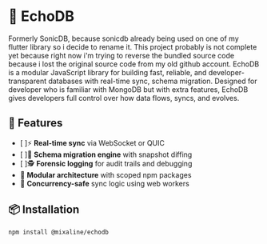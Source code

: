 # 📡 EchoDB

Formerly SonicDB, because sonicdb already being used on one of my flutter library so i decide to rename it. This project probably is not complete yet because right now i'm trying to reverse the bundled source code because i lost the original source code from my old github account.
EchoDB is a modular JavaScript library for building fast, reliable, and developer-transparent databases with real-time sync, schema migration. Designed for developer who is familiar with MongoDB but with extra features, EchoDB gives developers full control over how data flows, syncs, and evolves.

## 🚀 Features

- [ ]⚡ **Real-time sync** via WebSocket or QUIC
- [ ]🧠 **Schema migration engine** with snapshot diffing
- [ ]🕵️ **Forensic logging** for audit trails and debugging
- 🧩 **Modular architecture** with scoped npm packages
- 🧵 **Concurrency-safe** sync logic using web workers

## 📦 Installation

```bash
npm install @mixaline/echodb
```

